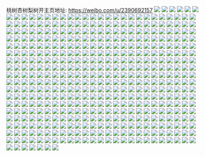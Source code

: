 桃树杏树梨树开主页地址: https://weibo.com/u/2390692157 
![](https://wx4.sinaimg.cn/mw2000/8e7f113dly1h9bo7cx7ssj20u0140tfx.jpg) 
![](https://wx4.sinaimg.cn/mw2000/8e7f113dly1h9bo7aacqsj20u01szqh2.jpg) 
![](https://wx4.sinaimg.cn/mw2000/8e7f113dly1h9bo79sgoaj20u01sz488.jpg) 
![](https://wx4.sinaimg.cn/mw2000/8e7f113dly1h9bo7bvmklj20u01szk2c.jpg) 
![](https://wx4.sinaimg.cn/mw2000/8e7f113dly1h9bo7as0urj20u01sz7f5.jpg) 
![](https://wx4.sinaimg.cn/mw2000/8e7f113dly1h9bo7c8vi5j20u01sz7h2.jpg) 
![](https://wx4.sinaimg.cn/mw2000/8e7f113dly1h9bo7cl762j20u01sy7br.jpg) 
![](https://wx4.sinaimg.cn/mw2000/8e7f113dly1h9bo7d9rjij20u01mqthc.jpg) 
![](https://wx4.sinaimg.cn/mw2000/8e7f113dly1h9bo7azjmzj20ku0rsq61.jpg) 
![](https://wx4.sinaimg.cn/mw2000/8e7f113dgy1h93i5hp56jj20u01hcgwg.jpg) 
![](https://wx4.sinaimg.cn/mw2000/8e7f113dgy1h8p97rooumj20wi1yc7wi.jpg) 
![](https://wx4.sinaimg.cn/mw2000/8e7f113dgy1h8ai9ip57vj21kw2dc1ky.jpg) 
![](https://wx4.sinaimg.cn/mw2000/8e7f113dgy1h8ai9kvselj21kw23vkjl.jpg) 
![](https://wx4.sinaimg.cn/mw2000/8e7f113dgy1h88dmr0hfvj20wi0vnk04.jpg) 
![](https://wx4.sinaimg.cn/mw2000/8e7f113dgy1h7wx7fm9iyj22c0340x6r.jpg) 
![](https://wx4.sinaimg.cn/mw2000/8e7f113dgy1h7wx7leivzj20wi11fgrk.jpg) 
![](https://wx4.sinaimg.cn/mw2000/8e7f113dgy1h7mcqtde47j20wi13yjx8.jpg) 
![](https://wx4.sinaimg.cn/mw2000/8e7f113dgy1h7axjx09cej20u013w0uk.jpg) 
![](https://wx4.sinaimg.cn/mw2000/8e7f113dgy1h779aoclmpj20u0140n2a.jpg) 
![](https://wx4.sinaimg.cn/mw2000/8e7f113dgy1h779apdf2zj20u0140got.jpg) 
![](https://wx4.sinaimg.cn/mw2000/8e7f113dgy1h75wdrs58jj20u018kwnk.jpg) 
![](https://wx4.sinaimg.cn/mw2000/8e7f113dgy1h740ijfpa6j20u01400yx.jpg) 
![](https://wx4.sinaimg.cn/mw2000/8e7f113dgy1h6wp2h8htsj20u013zafm.jpg) 
![](https://wx4.sinaimg.cn/mw2000/8e7f113dgy1h6wp2ii1qyj20u01407dw.jpg) 
![](https://wx4.sinaimg.cn/mw2000/8e7f113dgy1h6wp2jlhv2j20u00z0435.jpg) 
![](https://wx4.sinaimg.cn/mw2000/8e7f113dgy1h6wp3i3d0wj20wi0dxq3y.jpg) 
![](https://wx4.sinaimg.cn/mw2000/8e7f113dgy1h65d2mnaqjj20uk5kxtj3.jpg) 
![](https://wx4.sinaimg.cn/mw2000/8e7f113dgy1h60q2niduyj20wi16d401.jpg) 
![](https://wx4.sinaimg.cn/mw2000/8e7f113dgy1h60q2o5wikj20td13bdle.jpg) 
![](https://wx4.sinaimg.cn/mw2000/8e7f113dgy1h5zzf7h9bmj22802yokjo.jpg) 
![](https://wx4.sinaimg.cn/mw2000/8e7f113dgy1h5zzf819o9j20wi19wdr7.jpg) 
![](https://wx4.sinaimg.cn/mw2000/8e7f113dgy1h5y8pummvuj20we1767b9.jpg) 
![](https://wx4.sinaimg.cn/mw2000/8e7f113dgy1h5mv2ds5fcj20wi0shdjg.jpg) 
![](https://wx4.sinaimg.cn/mw2000/8e7f113dgy1h5mv2gu27wj20u00u0gpt.jpg) 
![](https://wx4.sinaimg.cn/mw2000/8e7f113dgy1h5lpg2rnlsj20u011u0wr.jpg) 
![](https://wx4.sinaimg.cn/mw2000/8e7f113dgy1h58mxcybxxj20u0140129.jpg) 
![](https://wx4.sinaimg.cn/mw2000/8e7f113dgy1h57elun3kuj20u019wanb.jpg) 
![](https://wx4.sinaimg.cn/mw2000/8e7f113dgy1h57elvfm7dj20u012tgxk.jpg) 
![](https://wx4.sinaimg.cn/mw2000/8e7f113dgy1h57elyu8g4j20u01dy16z.jpg) 
![](https://wx4.sinaimg.cn/mw2000/8e7f113dgy1h57em1pnmcj20u01cx7iz.jpg) 
![](https://wx4.sinaimg.cn/mw2000/8e7f113dly1h51rz9l40pj20u079ab2a.jpg) 
![](https://wx4.sinaimg.cn/mw2000/8e7f113dly1h51rzbnl3lj20ty7psqv6.jpg) 
![](https://wx4.sinaimg.cn/mw2000/8e7f113dly1h51oqg0xo1j20u0140wny.jpg) 
![](https://wx4.sinaimg.cn/mw2000/8e7f113dly1h51oqdzyypj20u0140gtq.jpg) 
![](https://wx4.sinaimg.cn/mw2000/8e7f113dly1h4zmf189epj20w50u0qgh.jpg) 
![](https://wx4.sinaimg.cn/mw2000/8e7f113dly1h4yadjiewrj20u00u0jv0.jpg) 
![](https://wx4.sinaimg.cn/mw2000/8e7f113dly1h4yadk81jlj20u00u0jvb.jpg) 
![](https://wx4.sinaimg.cn/mw2000/8e7f113dly1h4shpnaajzj20u00u0wis.jpg) 
![](https://wx4.sinaimg.cn/mw2000/8e7f113dly1h4shpmvnt3j20u00u00ya.jpg) 
![](https://wx4.sinaimg.cn/mw2000/8e7f113dly1h4shpnwmecj20u00u0gsu.jpg) 
![](https://wx4.sinaimg.cn/mw2000/8e7f113dly1h4shpokezqj20u00u0n3t.jpg) 
![](https://wx4.sinaimg.cn/mw2000/8e7f113dly1h4shppc4thj20u00u0n3d.jpg) 
![](https://wx4.sinaimg.cn/mw2000/8e7f113dly1h4shppubxwj20u00u0wk6.jpg) 
![](https://wx4.sinaimg.cn/mw2000/8e7f113dly1h4shpqznrej20u00u0wk7.jpg) 
![](https://wx4.sinaimg.cn/mw2000/8e7f113dly1h4oqveqhy3j20u0140795.jpg) 
![](https://wx4.sinaimg.cn/mw2000/8e7f113dly1h4jbvjwtt8j20u00u0q5y.jpg) 
![](https://wx4.sinaimg.cn/mw2000/8e7f113dly1h4jbvk5wltj20u00u0q67.jpg) 
![](https://wx4.sinaimg.cn/mw2000/8e7f113dly1h4jbvjmgngj20u00u0n1l.jpg) 
![](https://wx4.sinaimg.cn/mw2000/8e7f113dly1h4jbvkld2wj20u00u0jxo.jpg) 
![](https://wx4.sinaimg.cn/mw2000/8e7f113dly1h4jbvl8ougj20u00u0n4e.jpg) 
![](https://wx4.sinaimg.cn/mw2000/8e7f113dly1h4jbvltnrbj20u00u0gv3.jpg) 
![](https://wx4.sinaimg.cn/mw2000/8e7f113dly1h4h1z60sdsj20u00w4qi0.jpg) 
![](https://wx4.sinaimg.cn/mw2000/8e7f113dly1h4h1z8aysaj22c0340npe.jpg) 
![](https://wx4.sinaimg.cn/mw2000/8e7f113dly1h4h1z7hun6j20u00u0dun.jpg) 
![](https://wx4.sinaimg.cn/mw2000/8e7f113dly1h4h1z6wx9gj22c02c07wi.jpg) 
![](https://wx4.sinaimg.cn/mw2000/8e7f113dly1h4h1z6af4uj20wi14e487.jpg) 
![](https://wx4.sinaimg.cn/mw2000/8e7f113dly1h4h1z9b42cj22c02c0b2a.jpg) 
![](https://wx4.sinaimg.cn/mw2000/8e7f113dly1h4dbqehvzyj22c03407wi.jpg) 
![](https://wx4.sinaimg.cn/mw2000/8e7f113dly1h4dbqbvm5mj22c0340hdt.jpg) 
![](https://wx4.sinaimg.cn/mw2000/8e7f113dly1h4dbqclsouj22c0340kjl.jpg) 
![](https://wx4.sinaimg.cn/mw2000/8e7f113dly1h4dbqdlw0pj22c0340kjl.jpg) 
![](https://wx4.sinaimg.cn/mw2000/8e7f113dly1h49vqyjucxj20u0140qh3.jpg) 
![](https://wx4.sinaimg.cn/mw2000/8e7f113dly1h49vr039krj21400u013z.jpg) 
![](https://wx4.sinaimg.cn/mw2000/8e7f113dly1h49vqzcyisj21400u013k.jpg) 
![](https://wx4.sinaimg.cn/mw2000/8e7f113dly1h49vr1i3klj21400u0agf.jpg) 
![](https://wx4.sinaimg.cn/mw2000/8e7f113dly1h49vr0swr8j21bd0u0ajl.jpg) 
![](https://wx4.sinaimg.cn/mw2000/8e7f113dly1h49vr2dh7xj21400u0gy1.jpg) 
![](https://wx4.sinaimg.cn/mw2000/8e7f113dgy1h479xse1jxj21400u0dm0.jpg) 
![](https://wx4.sinaimg.cn/mw2000/8e7f113dgy1h479xtcjc8j20u00u0tdr.jpg) 
![](https://wx4.sinaimg.cn/mw2000/8e7f113dgy1h479xucig0j20u0117438.jpg) 
![](https://wx4.sinaimg.cn/mw2000/8e7f113dgy1h42579mdowj22c02c0hdt.jpg) 
![](https://wx4.sinaimg.cn/mw2000/8e7f113dgy1h40xfj7dngj21c70u079o.jpg) 
![](https://wx4.sinaimg.cn/mw2000/8e7f113dgy1h33n0ujkg5j20u0140wm6.jpg) 
![](https://wx4.sinaimg.cn/mw2000/8e7f113dgy1h33n13ilc6j21400u0afs.jpg) 
![](https://wx4.sinaimg.cn/mw2000/8e7f113dgy1h32bl981i5j21hc0u00yt.jpg) 
![](https://wx4.sinaimg.cn/mw2000/8e7f113dgy1h32bliuu79j20zk0nan3u.jpg) 
![](https://wx4.sinaimg.cn/mw2000/8e7f113dgy1h32bl1jezjj20wi0hh0vj.jpg) 
![](https://wx4.sinaimg.cn/mw2000/8e7f113dgy1h2xrcrmpj2j20u01syk65.jpg) 
![](https://wx4.sinaimg.cn/mw2000/8e7f113dgy1h2xrd9lcpjj20u01syk53.jpg) 
![](https://wx4.sinaimg.cn/mw2000/8e7f113dgy1h2rjpe29n6j22c0340u0y.jpg) 
![](https://wx4.sinaimg.cn/mw2000/8e7f113dgy1h2rjph0twej20wi0w477u.jpg) 
![](https://wx4.sinaimg.cn/mw2000/8e7f113dgy1h2rjphenfdj20wi0zfjvm.jpg) 
![](https://wx4.sinaimg.cn/mw2000/8e7f113dgy1h2pe3hmyuaj20u0140137.jpg) 
![](https://wx4.sinaimg.cn/mw2000/8e7f113dgy1h2pe3i4agdj20u0140qcu.jpg) 
![](https://wx4.sinaimg.cn/mw2000/8e7f113dgy1h2pe3j47h1j20u01404d1.jpg) 
![](https://wx4.sinaimg.cn/mw2000/8e7f113dgy1h2pe62ze08j20zk0ro48y.jpg) 
![](https://wx4.sinaimg.cn/mw2000/8e7f113dgy1h2l04hp71hj20u01ean68.jpg) 
![](https://wx4.sinaimg.cn/mw2000/8e7f113dgy1h2gbia6cszj21o02804qp.jpg) 
![](https://wx4.sinaimg.cn/mw2000/8e7f113dgy1h2bqsaspy9j20dw0dwaaw.jpg) 
![](https://wx4.sinaimg.cn/mw2000/8e7f113dgy1h2134clfzpj21o02807wi.jpg) 
![](https://wx4.sinaimg.cn/mw2000/8e7f113dgy1h1v64x6tb2j20vr12hn7d.jpg) 
![](https://wx4.sinaimg.cn/mw2000/8e7f113dgy1h1v6548ismj22bo2d14qq.jpg) 
![](https://wx4.sinaimg.cn/mw2000/8e7f113dgy1h1v64w4uayj20vy1l318a.jpg) 
![](https://wx4.sinaimg.cn/mw2000/8e7f113dgy1h1v658jz40j222j20d1kx.jpg) 
![](https://wx4.sinaimg.cn/mw2000/8e7f113dgy1h1v650u4ifj22c0341x5z.jpg) 
![](https://wx4.sinaimg.cn/mw2000/8e7f113dgy1h1v64yvqeyj22c0340npe.jpg) 
![](https://wx4.sinaimg.cn/mw2000/8e7f113dgy1h1v64zzq9uj229b30fqun.jpg) 
![](https://wx4.sinaimg.cn/mw2000/8e7f113dgy1h1v652nl4jj22c03401ky.jpg) 
![](https://wx4.sinaimg.cn/mw2000/8e7f113dgy1h1sx01r2mnj21kw23vnpd.jpg) 
![](https://wx4.sinaimg.cn/mw2000/8e7f113dgy1h1sx0e7v63j21kw1kwnpd.jpg) 
![](https://wx4.sinaimg.cn/mw2000/8e7f113dgy1h1sx06jajvj21kw1vf4qp.jpg) 
![](https://wx4.sinaimg.cn/mw2000/8e7f113dgy1h1sx07eaxlj21g91u0b06.jpg) 
![](https://wx4.sinaimg.cn/mw2000/8e7f113dgy1h1sx05rhdoj21kw1kwb29.jpg) 
![](https://wx4.sinaimg.cn/mw2000/8e7f113dgy1h1sx0c4cp0j21kw23unpd.jpg) 
![](https://wx4.sinaimg.cn/mw2000/8e7f113dgy1h1sx0fzjucj21kw23unpd.jpg) 
![](https://wx4.sinaimg.cn/mw2000/8e7f113dgy1h1nfwf14a6j20wi1mngs4.jpg) 
![](https://wx4.sinaimg.cn/mw2000/8e7f113dgy1h1nfwfmzoyj20wi1ey79j.jpg) 
![](https://wx4.sinaimg.cn/mw2000/8e7f113dgy1h1nfwd349tj23402c0qv5.jpg) 
![](https://wx4.sinaimg.cn/mw2000/8e7f113dgy1h1nfwedsmaj23402c04qp.jpg) 
![](https://wx4.sinaimg.cn/mw2000/8e7f113dgy1h1hq6fryksj20m80m8tce.jpg) 
![](https://wx4.sinaimg.cn/mw2000/8e7f113dgy1h0xgc0l1paj20uk54fe82.jpg) 
![](https://wx4.sinaimg.cn/mw2000/8e7f113dgy1h0xgca8zinj20uk7nhb2b.jpg) 
![](https://wx4.sinaimg.cn/mw2000/8e7f113dgy1h0wdpie5k7j21kw23vkjl.jpg) 
![](https://wx4.sinaimg.cn/mw2000/8e7f113dgy1h0wdqaizs3j21kw1r1kjl.jpg) 
![](https://wx4.sinaimg.cn/mw2000/8e7f113dgy1h0pwv5k8bwj20qv0xcn1r.jpg) 
![](https://wx4.sinaimg.cn/mw2000/8e7f113dgy1h0pwv4sx8dj20qz0skada.jpg) 
![](https://wx4.sinaimg.cn/mw2000/8e7f113dgy1h0ogu8ol6mj22c03407wn.jpg) 
![](https://wx4.sinaimg.cn/mw2000/8e7f113dgy1h0ogu38sfgj22c0340hdx.jpg) 
![](https://wx4.sinaimg.cn/mw2000/8e7f113dgy1h0ogu9nr6xj20tw1h44qp.jpg) 
![](https://wx4.sinaimg.cn/mw2000/8e7f113dgy1h0ogu5lidaj22c0340hdy.jpg) 
![](https://wx4.sinaimg.cn/mw2000/8e7f113dgy1h0ogu11k1fj20wi1yc1kx.jpg) 
![](https://wx4.sinaimg.cn/mw2000/8e7f113dgy1h0ogtzez45j20wi1kq45t.jpg) 
![](https://wx4.sinaimg.cn/mw2000/8e7f113dgy1h0no4v93cwj20rz0wmthl.jpg) 
![](https://wx4.sinaimg.cn/mw2000/8e7f113dgy1h0no4tjvejj20ri17hn2k.jpg) 
![](https://wx4.sinaimg.cn/mw2000/8e7f113dgy1h0k4aoczz5j23402c0npd.jpg) 
![](https://wx4.sinaimg.cn/mw2000/8e7f113dgy1h0iywwanelj21400u0n73.jpg) 
![](https://wx4.sinaimg.cn/mw2000/8e7f113dgy1h0gcovfuesj20u00zj7ac.jpg) 
![](https://wx4.sinaimg.cn/mw2000/8e7f113dgy1h0gcor4bctj20u00u0tgz.jpg) 
![](https://wx4.sinaimg.cn/mw2000/8e7f113dgy1h0gcoobn1ij20u01sy0z7.jpg) 
![](https://wx4.sinaimg.cn/mw2000/8e7f113dgy1h0gcp4hqruj21400u044l.jpg) 
![](https://wx4.sinaimg.cn/mw2000/8e7f113dgy1h0gcp8zsbpj20u0140qfi.jpg) 
![](https://wx4.sinaimg.cn/mw2000/8e7f113dgy1h0gcoly6qaj20u014oalm.jpg) 
![](https://wx4.sinaimg.cn/mw2000/8e7f113dgy1h0gcp9vbdej20sg0izdhl.jpg) 
![](https://wx4.sinaimg.cn/mw2000/8e7f113dgy1h0gcp14f0mj20u0190dsv.jpg) 
![](https://wx4.sinaimg.cn/mw2000/8e7f113dgy1h0gcpf8s8ej20u0140n9t.jpg) 
![](https://wx4.sinaimg.cn/mw2000/8e7f113dgy1h0d9zlmu23j20u00u0gol.jpg) 
![](https://wx4.sinaimg.cn/mw2000/8e7f113dgy1h0da1r67tyj22c02c0qv6.jpg) 
![](https://wx4.sinaimg.cn/mw2000/8e7f113dgy1h080qmsi75j217s1krh6c.jpg) 
![](https://wx4.sinaimg.cn/mw2000/8e7f113dgy1h080qthlw1j216z1lc19t.jpg) 
![](https://wx4.sinaimg.cn/mw2000/8e7f113dgy1h080r0mdk1j23402c0qv6.jpg) 
![](https://wx4.sinaimg.cn/mw2000/8e7f113dgy1h080rft92qj20wi0ldk5c.jpg) 
![](https://wx4.sinaimg.cn/mw2000/8e7f113dgy1h080r5t2ytj22c03404qs.jpg) 
![](https://wx4.sinaimg.cn/mw2000/8e7f113dgy1h080rk0dg1j22c02kk7wj.jpg) 
![](https://wx4.sinaimg.cn/mw2000/8e7f113dgy1h080r9ibs4j22c0340npe.jpg) 
![](https://wx4.sinaimg.cn/mw2000/8e7f113dgy1h080rcg3hij22c02c0qv6.jpg) 
![](https://wx4.sinaimg.cn/mw2000/8e7f113dgy1h080reb0c2j20wi1c248t.jpg) 
![](https://wx4.sinaimg.cn/mw2000/8e7f113dgy1h07c4h5b6aj20u01sydnl.jpg) 
![](https://wx4.sinaimg.cn/mw2000/8e7f113dgy1h03laswrv0j20u012w7b8.jpg) 
![](https://wx4.sinaimg.cn/mw2000/8e7f113dgy1h02gfrfuuej20u017wn7r.jpg) 
![](https://wx4.sinaimg.cn/mw2000/8e7f113dgy1h02gfgdtxbj20u0195wpb.jpg) 
![](https://wx4.sinaimg.cn/mw2000/8e7f113dgy1h00igf4qunj20wb1027pg.jpg) 
![](https://wx4.sinaimg.cn/mw2000/8e7f113dgy1h00ightnmgj20wi1bj7tn.jpg) 
![](https://wx4.sinaimg.cn/mw2000/8e7f113dgy1h00igg5hvej20u00u0jv0.jpg) 
![](https://wx4.sinaimg.cn/mw2000/8e7f113dgy1h00igqh3m2j20u013h18x.jpg) 
![](https://wx4.sinaimg.cn/mw2000/8e7f113dgy1gzlfihehj3j22801o0kjl.jpg) 
![](https://wx4.sinaimg.cn/mw2000/8e7f113dgy1gzjy15f56oj20u00z2428.jpg) 
![](https://wx4.sinaimg.cn/mw2000/8e7f113dgy1gzjy12kierj20u0140acx.jpg) 
![](https://wx4.sinaimg.cn/mw2000/8e7f113dgy1gzjy15tmbaj20u00xqq58.jpg) 
![](https://wx4.sinaimg.cn/mw2000/8e7f113dgy1gzjy1bxttrj20u00y4785.jpg) 
![](https://wx4.sinaimg.cn/mw2000/8e7f113dgy1gze4a4z7lxj20u00u0dn3.jpg) 
![](https://wx4.sinaimg.cn/mw2000/8e7f113dgy1gz8nsij47pj21yc0wihdt.jpg) 
![](https://wx4.sinaimg.cn/mw2000/8e7f113dgy1gz8nsggknuj21yc0wi1kx.jpg) 
![](https://wx4.sinaimg.cn/mw2000/8e7f113dgy1gz7dx24yhjj21o0280u0x.jpg) 
![](https://wx4.sinaimg.cn/mw2000/8e7f113dgy1gz7dx3tr39j21o02804qq.jpg) 
![](https://wx4.sinaimg.cn/mw2000/8e7f113dgy1gz5uzzyu5rj21o0280npd.jpg) 
![](https://wx4.sinaimg.cn/mw2000/8e7f113dgy1gz2hebr54oj20rq0m6aie.jpg) 
![](https://wx4.sinaimg.cn/mw2000/8e7f113dgy1gz2heb2y3ej20ra0oqdme.jpg) 
![](https://wx4.sinaimg.cn/mw2000/8e7f113dgy1gypxexy52vj20wi19d1kx.jpg) 
![](https://wx4.sinaimg.cn/mw2000/8e7f113dgy1gypxf05bssj20wi14ntpc.jpg) 
![](https://wx4.sinaimg.cn/mw2000/8e7f113dgy1gypxeu4sxlj20wi0jfdog.jpg) 
![](https://wx4.sinaimg.cn/mw2000/8e7f113dgy1gypxf1f2xtj20wi12jaoy.jpg) 
![](https://wx4.sinaimg.cn/mw2000/8e7f113dgy1gylp4a4h59j22c02c0kjm.jpg) 
![](https://wx4.sinaimg.cn/mw2000/8e7f113dgy1gylp3son0xj22c02c0kjm.jpg) 
![](https://wx4.sinaimg.cn/mw2000/8e7f113dgy1gyfvi0dm2oj20u018odi5.jpg) 
![](https://wx4.sinaimg.cn/mw2000/8e7f113dgy1gyfvpds722j20u00z2ags.jpg) 
![](https://wx4.sinaimg.cn/mw2000/8e7f113dgy1gyfvnq1v1jj20wi0lq0u5.jpg) 
![](https://wx4.sinaimg.cn/mw2000/8e7f113dgy1gydbf2kkwwj20u00u0q7t.jpg) 
![](https://wx4.sinaimg.cn/mw2000/8e7f113dgy1gy5g58fwmhj20u01407a1.jpg) 
![](https://wx4.sinaimg.cn/mw2000/8e7f113dgy1gy5g5fvz49j20u01hcqga.jpg) 
![](https://wx4.sinaimg.cn/mw2000/8e7f113dgy1gy20i5j1cyj20wi1an0yq.jpg) 
![](https://wx4.sinaimg.cn/mw2000/8e7f113dgy1gy20i4sf24j20wi137q91.jpg) 
![](https://wx4.sinaimg.cn/mw2000/8e7f113dgy1gxyftblftzj22c01ztqv5.jpg) 
![](https://wx4.sinaimg.cn/mw2000/8e7f113dly1gxxgdob2wgj20u0140do9.jpg) 
![](https://wx4.sinaimg.cn/mw2000/8e7f113dgy1gxw3z3av9bj22c02c0u0x.jpg) 
![](https://wx4.sinaimg.cn/mw2000/8e7f113dgy1gxw3z43xylj20wi17vjzf.jpg) 
![](https://wx4.sinaimg.cn/mw2000/8e7f113dgy1gxw3z4lt9pj20wi1cz7dl.jpg) 
![](https://wx4.sinaimg.cn/mw2000/8e7f113dgy1gxsqjkqrajj20wi1dbn5x.jpg) 
![](https://wx4.sinaimg.cn/mw2000/8e7f113dgy1gxsqjmqxdbj20wi1f9dnc.jpg) 
![](https://wx4.sinaimg.cn/mw2000/8e7f113dgy1gxsqjnre1qj20wi1gg7cq.jpg) 
![](https://wx4.sinaimg.cn/mw2000/8e7f113dgy1gxsqjohgf3j20wi1nw117.jpg) 
![](https://wx4.sinaimg.cn/mw2000/8e7f113dgy1gxr9kvyo4qj20u0140wlw.jpg) 
![](https://wx4.sinaimg.cn/mw2000/8e7f113dgy1gxr9kuf7sqj21400u0439.jpg) 
![](https://wx4.sinaimg.cn/mw2000/8e7f113dgy1gxr9l0jujaj21400u07hh.jpg) 
![](https://wx4.sinaimg.cn/mw2000/8e7f113dgy1gxr9l17ifkj21400u0q9v.jpg) 
![](https://wx4.sinaimg.cn/mw2000/8e7f113dgy1gxr9kxfvloj21400u0thc.jpg) 
![](https://wx4.sinaimg.cn/mw2000/8e7f113dgy1gxr9l23aupj21400u0gt9.jpg) 
![](https://wx4.sinaimg.cn/mw2000/8e7f113dgy1gxr9l41lg3j21910u0wp7.jpg) 
![](https://wx4.sinaimg.cn/mw2000/8e7f113dgy1gxr9kyg37mj20u0140qds.jpg) 
![](https://wx4.sinaimg.cn/mw2000/8e7f113dgy1gxqvgbfkmwj234033y7wj.jpg) 
![](https://wx4.sinaimg.cn/mw2000/8e7f113dgy1gxqvgchiwfj22c02c0x6p.jpg) 
![](https://wx4.sinaimg.cn/mw2000/8e7f113dgy1gxqbef30utj22c033ykjm.jpg) 
![](https://wx4.sinaimg.cn/mw2000/8e7f113dgy1gxqbehb4pcj22c0340b2b.jpg) 
![](https://wx4.sinaimg.cn/mw2000/8e7f113dgy1gxqbekwaczj23402byqv6.jpg) 
![](https://wx4.sinaimg.cn/mw2000/8e7f113dgy1gxp8swc3efj22o82o8npd.jpg) 
![](https://wx4.sinaimg.cn/mw2000/8e7f113dgy1gxo1083vbhj20uk6zvhdu.jpg) 
![](https://wx4.sinaimg.cn/mw2000/8e7f113dgy1gxo0yabk49j20uk6vpu0y.jpg) 
![](https://wx4.sinaimg.cn/mw2000/8e7f113dgy1gxh85ewe2rj20u00u00uu.jpg) 
![](https://wx4.sinaimg.cn/mw2000/8e7f113dgy1gx9dixkhisj20u0140wg6.jpg) 
![](https://wx4.sinaimg.cn/mw2000/8e7f113dgy1gx0z59ojzfj20uk81r1l0.jpg) 
![](https://wx4.sinaimg.cn/mw2000/8e7f113dgy1gx0z5ckh40j20uk9dr4qs.jpg) 
![](https://wx4.sinaimg.cn/mw2000/8e7f113dgy1gx0z574zs2j20uk4snqv5.jpg) 
![](https://wx4.sinaimg.cn/mw2000/8e7f113dgy1gww7gi1yglj20u01sxahk.jpg) 
![](https://wx4.sinaimg.cn/mw2000/8e7f113dgy1gwus0rktrhj22c0340qv8.jpg) 
![](https://wx4.sinaimg.cn/mw2000/8e7f113dgy1gwus0ub7zvj222u22u4qq.jpg) 
![](https://wx4.sinaimg.cn/mw2000/8e7f113dgy1gwus0mrb0nj22c02c0x6q.jpg) 
![](https://wx4.sinaimg.cn/mw2000/8e7f113dgy1gwus0wwet9j223h1yd4qq.jpg) 
![](https://wx4.sinaimg.cn/mw2000/8e7f113dgy1gwtn684drbj21410u0whm.jpg) 
![](https://wx4.sinaimg.cn/mw2000/8e7f113dgy1gwtn69l2z9j20u01detc4.jpg) 
![](https://wx4.sinaimg.cn/mw2000/8e7f113dgy1gwtn68uaymj20u0140qdn.jpg) 
![](https://wx4.sinaimg.cn/mw2000/8e7f113dgy1gwtn698dswj20u00u0q7f.jpg) 
![](https://wx4.sinaimg.cn/mw2000/8e7f113dgy1gwrlvl6s9qj22c02c07wi.jpg) 
![](https://wx4.sinaimg.cn/mw2000/8e7f113dgy1gwpcu1nkpmj20wi1yc7no.jpg) 
![](https://wx4.sinaimg.cn/mw2000/8e7f113dgy1gwozvub8qwj21o0280e81.jpg) 
![](https://wx4.sinaimg.cn/mw2000/8e7f113dgy1gwozvtfpjkj21o0280b29.jpg) 
![](https://wx4.sinaimg.cn/mw2000/8e7f113dgy1gwo8bnv4m7j21yc0wi7wh.jpg) 
![](https://wx4.sinaimg.cn/mw2000/8e7f113dgy1gwo8awlq9tj21yc0witz4.jpg) 
![](https://wx4.sinaimg.cn/mw2000/8e7f113dgy1gwljzadh2gj20u00vn10g.jpg) 
![](https://wx4.sinaimg.cn/mw2000/8e7f113dgy1gwljzb17e4j20u00u010q.jpg) 
![](https://wx4.sinaimg.cn/mw2000/8e7f113dgy1gwljzbn7s9j216m0u07cd.jpg) 
![](https://wx4.sinaimg.cn/mw2000/8e7f113dgy1gwlk1xsvaqj20u00u0qbc.jpg) 
![](https://wx4.sinaimg.cn/mw2000/8e7f113dgy1gwg3buwt4xj22c034dkjn.jpg) 
![](https://wx4.sinaimg.cn/mw2000/8e7f113dgy1gwg3byi04xj22by2xi7wj.jpg) 
![](https://wx4.sinaimg.cn/mw2000/8e7f113dgy1gwg3bz29zrj20u00kfjy6.jpg) 
![](https://wx4.sinaimg.cn/mw2000/8e7f113dgy1gwg3bze79bj20lj0hbjto.jpg) 
![](https://wx4.sinaimg.cn/mw2000/8e7f113dgy1gweqo0r7j3j21410u0k1f.jpg) 
![](https://wx4.sinaimg.cn/mw2000/8e7f113dgy1gweqo1994vj21410u013x.jpg) 
![](https://wx4.sinaimg.cn/mw2000/8e7f113dgy1gwej3gzw8bj23402byu0y.jpg) 
![](https://wx4.sinaimg.cn/mw2000/8e7f113dgy1gwcpbewesbj22c02c0kjl.jpg) 
![](https://wx4.sinaimg.cn/mw2000/8e7f113dgy1gwcpbtztiuj22c03401ky.jpg) 
![](https://wx4.sinaimg.cn/mw2000/8e7f113dgy1gwbizmq9p8j20u00u0grw.jpg) 
![](https://wx4.sinaimg.cn/mw2000/8e7f113dgy1gwbizp8pwbj20u00u0ag1.jpg) 
![](https://wx4.sinaimg.cn/mw2000/8e7f113dgy1gwa00j5scjj21400u0amq.jpg) 
![](https://wx4.sinaimg.cn/mw2000/8e7f113dgy1gwa00i0ptsj20u013zdnp.jpg) 
![](https://wx4.sinaimg.cn/mw2000/8e7f113dgy1gwa00k928aj20u013zdn7.jpg) 
![](https://wx4.sinaimg.cn/mw2000/8e7f113dgy1gwa00lfseaj20u013zgx3.jpg) 
![](https://wx4.sinaimg.cn/mw2000/8e7f113dgy1gw82aseocgj22c02c0kjl.jpg) 
![](https://wx4.sinaimg.cn/mw2000/8e7f113dgy1gw82atwuxlj21o0280npd.jpg) 
![](https://wx4.sinaimg.cn/mw2000/8e7f113dgy1gw6xkfa0t1j22c0340kjn.jpg) 
![](https://wx4.sinaimg.cn/mw2000/8e7f113dgy1gw6xkcrti9j22c02c0qv6.jpg) 
![](https://wx4.sinaimg.cn/mw2000/8e7f113dgy1gw6c2v0zwaj22c02c0hdu.jpg) 
![](https://wx4.sinaimg.cn/mw2000/8e7f113dgy1gw6c2wp4k6j20u00u0ws1.jpg) 
![](https://wx4.sinaimg.cn/mw2000/8e7f113dgy1gw6c2qxjj9j22c02c0hdu.jpg) 
![](https://wx4.sinaimg.cn/mw2000/8e7f113dgy1gw6c2s9dcej22ou20k4o3.jpg) 
![](https://wx4.sinaimg.cn/mw2000/8e7f113dgy1gvxwlphggqj20sw13ck1n.jpg) 
![](https://wx4.sinaimg.cn/mw2000/8e7f113dgy1gvxwlq359nj21770sr7oh.jpg) 
![](https://wx4.sinaimg.cn/mw2000/8e7f113dgy1gvxwlov0lcj20xc15iwix.jpg) 
![](https://wx4.sinaimg.cn/mw2000/8e7f113dgy1gvxwlqnjc3j20u015cqg7.jpg) 
![](https://wx4.sinaimg.cn/mw2000/8e7f113dgy1gvwk7d98jyj22c02c0qv7.jpg) 
![](https://wx4.sinaimg.cn/mw2000/8e7f113dgy1gvwk7fy8f3j22c02c0hdu.jpg) 
![](https://wx4.sinaimg.cn/mw2000/8e7f113dgy1gvwk7afdx1j21xr1ynb2a.jpg) 
![](https://wx4.sinaimg.cn/mw2000/8e7f113dgy1gvwkahttvpj22z12ele83.jpg) 
![](https://wx4.sinaimg.cn/mw2000/002BN6eVgy1gvqqmnicq2j62c02c04qr02.jpg) 
![](https://wx4.sinaimg.cn/mw2000/002BN6eVgy1gvqqmpc3uzj62c02c0b2b02.jpg) 
![](https://wx4.sinaimg.cn/mw2000/002BN6eVgy1gvqqmr0sexj63402c0npd02.jpg) 
![](https://wx4.sinaimg.cn/mw2000/002BN6eVgy1gvqqmldd1ij62c02c0u0x02.jpg) 
![](https://wx4.sinaimg.cn/mw2000/002BN6eVgy1gvpjuw39z2j60u00u0q7202.jpg) 
![](https://wx4.sinaimg.cn/mw2000/002BN6eVgy1gvm2kzo6q9j60u0140ahj02.jpg) 
![](https://wx4.sinaimg.cn/mw2000/002BN6eVly1gv4lwb6k7aj61400u0wxj02.jpg) 
![](https://wx4.sinaimg.cn/mw2000/002BN6eVly1guzwuurdwdj61at0qbn6502.jpg) 
![](https://wx4.sinaimg.cn/mw2000/002BN6eVgy1guzj077dywj60wi0lddjo02.jpg) 
![](https://wx4.sinaimg.cn/mw2000/002BN6eVgy1gut6yxykdjj60u013zdig02.jpg) 
![](https://wx4.sinaimg.cn/mw2000/002BN6eVgy1gut6yz1itlj61400u0ahb02.jpg) 
![](https://wx4.sinaimg.cn/mw2000/002BN6eVgy1gut6ywjfi7j61400u0qc902.jpg) 
![](https://wx4.sinaimg.cn/mw2000/002BN6eVgy1gut6yx4okgj60u01sygs002.jpg) 
![](https://wx4.sinaimg.cn/mw2000/002BN6eVgy1guirxjw424j60u01f1jwz02.jpg) 
![](https://wx4.sinaimg.cn/mw2000/002BN6eVgy1gubsk03uytj60u0140dqc02.jpg) 
![](https://wx4.sinaimg.cn/mw2000/002BN6eVgy1gubsk15ldjj60u013adkm02.jpg) 
![](https://wx4.sinaimg.cn/mw2000/002BN6eVly1gu8e3a37i2j61400u012302.jpg) 
![](https://wx4.sinaimg.cn/mw2000/002BN6eVly1gu8e396qtrj61400u0qf102.jpg) 
![](https://wx4.sinaimg.cn/mw2000/8e7f113dly1gu8e3ajnc9j21400u011h.jpg) 
![](https://wx4.sinaimg.cn/mw2000/8e7f113dgy1gtnmyl70q8j20w80w0ta3.jpg) 
![](https://wx4.sinaimg.cn/mw2000/8e7f113dgy1gtnmylqkvvj212w14rtj5.jpg) 
![](https://wx4.sinaimg.cn/mw2000/8e7f113dgy1gtnmykpembj22bb333kjl.jpg) 
![](https://wx4.sinaimg.cn/mw2000/8e7f113dgy1gtnmym4gg7j20wi0kitf2.jpg) 
![](https://wx4.sinaimg.cn/mw2000/8e7f113dgy1gsvtk8ptnmj20u012tqaz.jpg) 
![](https://wx4.sinaimg.cn/mw2000/8e7f113dgy1gsvtka3rurj20u012a7ds.jpg) 
![](https://wx4.sinaimg.cn/mw2000/8e7f113dgy1gsvtk6hsz9j20u0140jxp.jpg) 
![](https://wx4.sinaimg.cn/mw2000/8e7f113dgy1gsizx143fnj20u013zwo5.jpg) 
![](https://wx4.sinaimg.cn/mw2000/8e7f113dgy1gsizx1rjpzj20u00u0jxm.jpg) 
![](https://wx4.sinaimg.cn/mw2000/8e7f113dgy1gsizwzyhc6j20rj1ewn1x.jpg) 
![](https://wx4.sinaimg.cn/mw2000/8e7f113dgy1gsizwwammvj21400u0tew.jpg) 
![](https://wx4.sinaimg.cn/mw2000/8e7f113dgy1gsizwxjckij20u00u00zm.jpg) 
![](https://wx4.sinaimg.cn/mw2000/8e7f113dgy1gsizwyyzv2j21400u046a.jpg) 
![](https://wx4.sinaimg.cn/mw2000/8e7f113dgy1gsbr88h404j20u01fajwb.jpg) 
![](https://wx4.sinaimg.cn/mw2000/8e7f113dgy1gsbr898q0oj20u01es43j.jpg) 
![](https://wx4.sinaimg.cn/mw2000/8e7f113dgy1grx2nlx2d0j20u013zn4o.jpg) 
![](https://wx4.sinaimg.cn/mw2000/8e7f113dly1grx2nk4ge5j20u013z11o.jpg) 
![](https://wx4.sinaimg.cn/mw2000/8e7f113dgy1grr89wvmzdj20u01sw47f.jpg) 
![](https://wx4.sinaimg.cn/mw2000/8e7f113dly1grnwf5ixyzj20u01swqdz.jpg) 
![](https://wx4.sinaimg.cn/mw2000/8e7f113dgy1grhst4m4ogj20u013zaji.jpg) 
![](https://wx4.sinaimg.cn/mw2000/8e7f113dgy1grhst314qbj20u013zdqj.jpg) 
![](https://wx4.sinaimg.cn/mw2000/8e7f113dgy1gr6jt94i1yj22c02c0hdu.jpg) 
![](https://wx4.sinaimg.cn/mw2000/8e7f113dgy1gr6jtf36blj22c02c0npe.jpg) 
![](https://wx4.sinaimg.cn/mw2000/8e7f113dgy1gr2hww39s2j21400u0e16.jpg) 
![](https://wx4.sinaimg.cn/mw2000/8e7f113dgy1gr2hwvdukvj21400u0h9x.jpg) 
![](https://wx4.sinaimg.cn/mw2000/8e7f113dgy1gquykp941pj20wi1ycb2a.jpg) 
![](https://wx4.sinaimg.cn/mw2000/8e7f113dgy1gqsbay18lvj20u014011p.jpg) 
![](https://wx4.sinaimg.cn/mw2000/8e7f113dgy1gqsbayquqtj20u0140dqa.jpg) 
![](https://wx4.sinaimg.cn/mw2000/8e7f113dgy1gqsbazaezzj20u0140dnl.jpg) 
![](https://wx4.sinaimg.cn/mw2000/8e7f113dgy1gqsbazvsxoj20u0140qbt.jpg) 
![](https://wx4.sinaimg.cn/mw2000/8e7f113dgy1gqsbb0kcm2j20u014045k.jpg) 
![](https://wx4.sinaimg.cn/mw2000/8e7f113dgy1gqsbb15xicj20u014046s.jpg) 
![](https://wx4.sinaimg.cn/mw2000/8e7f113dgy1gqsbb1s8duj20u0140ajw.jpg) 
![](https://wx4.sinaimg.cn/mw2000/8e7f113dgy1gqsbb2e7gvj20u01400zb.jpg) 
![](https://wx4.sinaimg.cn/mw2000/8e7f113dgy1gqsbb2xenuj20u0140gw3.jpg) 
![](https://wx4.sinaimg.cn/mw2000/8e7f113dgy1gpbk2x315vj22c02c1b2c.jpg) 
![](https://wx4.sinaimg.cn/mw2000/8e7f113dgy1gpbk2yn7h5j22c02c01ky.jpg) 
![](https://wx4.sinaimg.cn/mw2000/8e7f113dly1gp6uytnoopj20u00u0793.jpg) 
![](https://wx4.sinaimg.cn/mw2000/8e7f113dly1gp6uyu193bj20g80cd0tm.jpg) 
![](https://wx4.sinaimg.cn/mw2000/8e7f113dly1gowb0eunisj20u013zwr6.jpg) 
![](https://wx4.sinaimg.cn/mw2000/8e7f113dly1gowb0f92tjj20u0140gx9.jpg) 
![](https://wx4.sinaimg.cn/mw2000/8e7f113dly1gowb0gasp0j21400u0ake.jpg) 
![](https://wx4.sinaimg.cn/mw2000/8e7f113dly1gowb0h42lqj20u013z4fz.jpg) 
![](https://wx4.sinaimg.cn/mw2000/8e7f113dly1gowb0efw8nj20u013zqif.jpg) 
![](https://wx4.sinaimg.cn/mw2000/8e7f113dly1gowb0hty4fj20u013z4ft.jpg) 
![](https://wx4.sinaimg.cn/mw2000/8e7f113dly1gni5f43mhdj21by0u019y.jpg) 
![](https://wx4.sinaimg.cn/mw2000/8e7f113dly1gni5f4fxzrj20u00u0ai9.jpg) 
![](https://wx4.sinaimg.cn/mw2000/8e7f113dly1gmws5tuwb6j20u011mgz5.jpg) 
![](https://wx4.sinaimg.cn/mw2000/8e7f113dly1gj8vdm2kgrj21400sl4bu.jpg) 
![](https://wx4.sinaimg.cn/mw2000/8e7f113dly1gj8vdlgm3mj20e70dgdhp.jpg) 
![](https://wx4.sinaimg.cn/mw2000/8e7f113dly1gj8vdn7byfj21750u0ank.jpg) 
![](https://wx4.sinaimg.cn/mw2000/8e7f113dly1gj8ve6n2bbj22c02c0b2a.jpg) 
![](https://wx4.sinaimg.cn/mw2000/8e7f113dly1gj1xo4f30yj21vk1vj1kx.jpg) 
![](https://wx4.sinaimg.cn/mw2000/8e7f113dly1gikng7ulipj21400u0403.jpg) 
![](https://wx4.sinaimg.cn/mw2000/8e7f113dly1gikng8vagsj21400u0tb1.jpg) 
![](https://wx4.sinaimg.cn/mw2000/8e7f113dly1giko0dvlosj20u00u077u.jpg) 
![](https://wx4.sinaimg.cn/mw2000/8e7f113dly1giko0ehjdyj20u00u0ac3.jpg) 
![](https://wx4.sinaimg.cn/mw2000/8e7f113dgy1ghljbfzz2nj20y91e04qs.jpg) 
![](https://wx4.sinaimg.cn/mw2000/8e7f113dgy1ghljbhmmmfj21151e01kz.jpg) 
![](https://wx4.sinaimg.cn/mw2000/8e7f113dgy1ghljbj6p27j20wh1e0kjn.jpg) 
![](https://wx4.sinaimg.cn/mw2000/8e7f113dgy1ghljbk6pu8j21pe2ahe81.jpg) 
![](https://wx4.sinaimg.cn/mw2000/8e7f113dgy1ghiixhwom9j22c02c01kx.jpg) 
![](https://wx4.sinaimg.cn/mw2000/8e7f113dgy1ghiixgdekuj22c02c01kx.jpg) 
![](https://wx4.sinaimg.cn/mw2000/8e7f113dgy1ghij19wnfhj22c02c04qp.jpg) 
![](https://wx4.sinaimg.cn/mw2000/8e7f113dgy1ghij17wuybj23402c0nac.jpg) 
![](https://wx4.sinaimg.cn/mw2000/8e7f113dgy1ggi8ifsl9mj22c02c04qr.jpg) 
![](https://wx4.sinaimg.cn/mw2000/8e7f113dgy1ggi8ihusiyj22c02c0npe.jpg) 
![](https://wx4.sinaimg.cn/mw2000/8e7f113dgy1ggi8ij6a8hj22c02c0b2a.jpg) 
![](https://wx4.sinaimg.cn/mw2000/8e7f113dly1gfggxc317jj20u00u0tg4.jpg) 
![](https://wx4.sinaimg.cn/mw2000/8e7f113dly1gfggxbdpjoj20u00u0tmi.jpg) 
![](https://wx4.sinaimg.cn/mw2000/8e7f113dly1gfggxckaagj20vj0u0n53.jpg) 
![](https://wx4.sinaimg.cn/mw2000/8e7f113dly1gfggxdnwoij21400u0qlc.jpg) 
![](https://wx4.sinaimg.cn/mw2000/8e7f113dgy1gc34qqccs5j22c03404qq.jpg) 
![](https://wx4.sinaimg.cn/mw2000/8e7f113dgy1gc34qrtf5lj22c03407wi.jpg) 
![](https://wx4.sinaimg.cn/mw2000/8e7f113dgy1gc34qp3fcej22c0340b2a.jpg) 
![](https://wx4.sinaimg.cn/mw2000/8e7f113dly1g9g87ek43kj20u00u0qb8.jpg) 
![](https://wx4.sinaimg.cn/mw2000/8e7f113dly1g9g87fk9zkj20u00u0ais.jpg) 
![](https://wx4.sinaimg.cn/mw2000/8e7f113dly1g9g87f2jwlj20u00u0n4o.jpg) 
![](https://wx4.sinaimg.cn/mw2000/8e7f113dly1g9g87g8y1mj20u00u0wkv.jpg) 
![](https://wx4.sinaimg.cn/mw2000/8e7f113dly1g9g87fxc2tj20u00u0grd.jpg) 
![](https://wx4.sinaimg.cn/mw2000/8e7f113dly1g9g87gw0ecj20u00u0wle.jpg) 
![](https://wx4.sinaimg.cn/mw2000/8e7f113dly1g9g87girxbj20u00u0dms.jpg) 
![](https://wx4.sinaimg.cn/mw2000/8e7f113dly1g9g87e751rj20u00u0tg7.jpg) 
![](https://wx4.sinaimg.cn/mw2000/8e7f113dly1g9g87h9l0vj20u00u0dm4.jpg) 
![](https://wx4.sinaimg.cn/mw2000/8e7f113dly1g6huixs69gj20u00u0n4j.jpg) 
![](https://wx4.sinaimg.cn/mw2000/8e7f113dly1g6huix1coej20u00u077e.jpg) 
![](https://wx4.sinaimg.cn/mw2000/8e7f113dly1g6huizsujzj20u00u0jy8.jpg) 
![](https://wx4.sinaimg.cn/mw2000/8e7f113dly1g6huj40fgvj20u00u012b.jpg) 
![](https://wx4.sinaimg.cn/mw2000/8e7f113dly1g6huj18vd6j21400u0n4t.jpg) 
![](https://wx4.sinaimg.cn/mw2000/8e7f113dly1g6huiypccdj20u00u0td2.jpg) 
![](https://wx4.sinaimg.cn/mw2000/8e7f113dly1g6huj2jrk5j20u00u07e3.jpg) 
![](https://wx4.sinaimg.cn/mw2000/8e7f113dly1g6huj3b71nj20u00u0djr.jpg) 
![](https://wx4.sinaimg.cn/mw2000/8e7f113dly1g6huj5aweuj20u00u00w3.jpg) 
![](https://wx4.sinaimg.cn/mw2000/8e7f113dly1g5up3r28zgj20u00u0dpk.jpg) 
![](https://wx4.sinaimg.cn/mw2000/8e7f113dly1g5up3qag73j20u00u0gyr.jpg) 
![](https://wx4.sinaimg.cn/mw2000/8e7f113dly1g5up3rvvygj20u00u0n5e.jpg) 
![](https://wx4.sinaimg.cn/mw2000/8e7f113dly1g5up3sw20vj20u00u0qf7.jpg) 
![](https://wx4.sinaimg.cn/mw2000/8e7f113dly1g5up3u2mhbj20u00u015h.jpg) 
![](https://wx4.sinaimg.cn/mw2000/8e7f113dly1g5up3uqemjj20u00u0qb6.jpg) 
![](https://wx4.sinaimg.cn/mw2000/8e7f113dly1g5up3vp1lbj20u00u0qfj.jpg) 
![](https://wx4.sinaimg.cn/mw2000/8e7f113dly1g5up3wozn7j20u00u0dsy.jpg) 
![](https://wx4.sinaimg.cn/mw2000/8e7f113dly1g5up3xw9t2j20u00u048z.jpg) 
![](https://wx4.sinaimg.cn/mw2000/8e7f113dly1g5tsswfadcj20xc0p0ael.jpg) 
![](https://wx4.sinaimg.cn/mw2000/8e7f113dly1g5tssw72wrj20xc0madkc.jpg) 
![](https://wx4.sinaimg.cn/mw2000/8e7f113dgy1g5mw75awjvj20u00u0ae0.jpg) 
![](https://wx4.sinaimg.cn/mw2000/8e7f113dgy1g5mw75n302j20u00u0wgn.jpg) 
![](https://wx4.sinaimg.cn/mw2000/8e7f113dgy1g5khvwxdjpj22c02c0npd.jpg) 
![](https://wx4.sinaimg.cn/mw2000/8e7f113dgy1g5khvy3dktj22c02c01ky.jpg) 
![](https://wx4.sinaimg.cn/mw2000/8e7f113dgy1g5khvyvow6j22c02c04qq.jpg) 
![](https://wx4.sinaimg.cn/mw2000/8e7f113dgy1g5khw39fsjj22c02c01ky.jpg) 
![](https://wx4.sinaimg.cn/mw2000/8e7f113dgy1g5khw48gq2j20u00u1dv6.jpg) 
![](https://wx4.sinaimg.cn/mw2000/8e7f113dgy1g5khw9dxopj22c02c0b2a.jpg) 
![](https://wx4.sinaimg.cn/mw2000/8e7f113dgy1g5khwbqfxjj22c02c0x6p.jpg) 
![](https://wx4.sinaimg.cn/mw2000/8e7f113dgy1g5khvw0osuj22c02c0u0x.jpg) 
![](https://wx4.sinaimg.cn/mw2000/8e7f113dgy1g5khwc51yfj20ku0kun2y.jpg) 
![](https://wx4.sinaimg.cn/mw2000/8e7f113dly1g3862safatj21000u0grd.jpg) 
![](https://wx4.sinaimg.cn/mw2000/8e7f113dly1g3862wu0yfj20u00u0adc.jpg) 
![](https://wx4.sinaimg.cn/mw2000/8e7f113dly1g3862kc30dj20u00u0dki.jpg) 
![](https://wx4.sinaimg.cn/mw2000/8e7f113dly1g38630r0x9j20u00u0adf.jpg) 
![](https://wx4.sinaimg.cn/mw2000/8e7f113dly1g386455jfmj20u00u0tli.jpg) 
![](https://wx4.sinaimg.cn/mw2000/8e7f113dly1g3863wlajoj20u00u0105.jpg) 
![](https://wx4.sinaimg.cn/mw2000/8e7f113dly1g2x8tg3n5qj21120kumzl.jpg) 
![](https://wx4.sinaimg.cn/mw2000/8e7f113dly1g2x8tf24t1j21120kudi3.jpg) 
![](https://wx4.sinaimg.cn/mw2000/8e7f113dly1g2x8tgoat5j21120kutch.jpg) 
![](https://wx4.sinaimg.cn/mw2000/8e7f113dly1g2x8tgzo5hj21120kutb6.jpg) 
![](https://wx4.sinaimg.cn/mw2000/8e7f113dgy1g2x8tk29ftj21120ku77x.jpg) 
![](https://wx4.sinaimg.cn/mw2000/8e7f113dgy1g2x8tl64cqj21120ku44g.jpg) 
![](https://wx4.sinaimg.cn/mw2000/8e7f113dgy1g2x8tm62n7j21120kujvt.jpg) 
![](https://wx4.sinaimg.cn/mw2000/8e7f113dly1g2971d56raj21120kuq6j.jpg) 
![](https://wx4.sinaimg.cn/mw2000/8e7f113dly1g2971e0tc2j21120kumzf.jpg) 
![](https://wx4.sinaimg.cn/mw2000/8e7f113dly1g2971kqgefj20qo0yu420.jpg) 
![](https://wx4.sinaimg.cn/mw2000/8e7f113dly1g29722c23gj21120kuacm.jpg) 
![](https://wx4.sinaimg.cn/mw2000/8e7f113dly1g0vqdwe4uvj20kt0uc42a.jpg) 
![](https://wx4.sinaimg.cn/mw2000/8e7f113dly1g0vqdp5oopj21120ku41r.jpg) 
![](https://wx4.sinaimg.cn/mw2000/8e7f113dgy1fw1ay29uunj22c0340npd.jpg) 
![](https://wx4.sinaimg.cn/mw2000/8e7f113dgy1fw01vqi8udj21nw206kjl.jpg) 
![](https://wx4.sinaimg.cn/mw2000/8e7f113dgy1fw01vp95a2j21o01o0b2b.jpg) 
![](https://wx4.sinaimg.cn/mw2000/8e7f113dgy1fw01vr7vgnj22c02c0kio.jpg) 
![](https://wx4.sinaimg.cn/mw2000/8e7f113dgy1fw01vrun7ej20xc0xck7k.jpg) 
![](https://wx4.sinaimg.cn/mw2000/8e7f113dgy1ftz2mc5447j20qo0zigox.jpg) 
![](https://wx4.sinaimg.cn/mw2000/8e7f113dgy1ftz2md2rhgj20qo0zitdv.jpg) 
![](https://wx4.sinaimg.cn/mw2000/8e7f113dgy1ftz2mawhhyj20sy0qogpf.jpg) 
![](https://wx4.sinaimg.cn/mw2000/8e7f113dgy1ftz2mfgsm3j20qo0zijv0.jpg) 
![](https://wx4.sinaimg.cn/mw2000/8e7f113dgy1ftdacopwimj20qo0qoq8s.jpg) 
![](https://wx4.sinaimg.cn/mw2000/8e7f113dgy1ftdacq0u3nj20qo0qoafb.jpg) 
![](https://wx4.sinaimg.cn/mw2000/8e7f113dgy1ftdacsc0qqj20qo0qoq8f.jpg) 
![](https://wx4.sinaimg.cn/mw2000/8e7f113dgy1ftdactuk4dj20qo0qodlc.jpg) 
![](https://wx4.sinaimg.cn/mw2000/8e7f113dgy1fs7lai2dezj22c02c0e87.jpg) 
![](https://wx4.sinaimg.cn/mw2000/8e7f113dgy1frp5gc5v5aj20u00u07wh.jpg) 
![](https://wx4.sinaimg.cn/mw2000/8e7f113dgy1frp5gwy6clj22c02c0he1.jpg) 
![](https://wx4.sinaimg.cn/mw2000/8e7f113dgy1frp5i929oqj22c02c0he0.jpg) 
![](https://wx4.sinaimg.cn/mw2000/8e7f113dgy1frp5g8axisj22c02c0e87.jpg) 
![](https://wx4.sinaimg.cn/mw2000/8e7f113dgy1frp5ivivlij22c02c04qw.jpg) 
![](https://wx4.sinaimg.cn/mw2000/8e7f113dgy1frp5ixw5fvj20qo0qo486.jpg) 
![](https://wx4.sinaimg.cn/mw2000/8e7f113dgy1frp5jicjmuj22c02c0kjs.jpg) 
![](https://wx4.sinaimg.cn/mw2000/8e7f113dgy1frp5k5r1nuj22c02c0x6w.jpg) 
![](https://wx4.sinaimg.cn/mw2000/8e7f113dgy1frp5p11tasj22c02c0ke7.jpg) 
![](https://wx4.sinaimg.cn/mw2000/8e7f113dgy1frdjvpb51qj23402c0qtj.jpg) 
![](https://wx4.sinaimg.cn/mw2000/8e7f113dgy1fr4zy5s79sj20qo0qoaj5.jpg) 
![](https://wx4.sinaimg.cn/mw2000/8e7f113dgy1fr4zypyoi6j20qo0qoq88.jpg) 
![](https://wx4.sinaimg.cn/mw2000/8e7f113dgy1fr4zz1hxagj20qo0qoaf8.jpg) 
![](https://wx4.sinaimg.cn/mw2000/8e7f113dgy1fr4zzelyrvj20qo0r47ak.jpg) 
![](https://wx4.sinaimg.cn/mw2000/8e7f113dgy1fr4zzrpe8ej20qo0qojv7.jpg) 
![](https://wx4.sinaimg.cn/mw2000/8e7f113dgy1fr500yzxn0j20qo0qodl1.jpg) 
![](https://wx4.sinaimg.cn/mw2000/8e7f113dgy1fqa74lxnogj20u00u0wq7.jpg) 
![](https://wx4.sinaimg.cn/mw2000/8e7f113dgy1fqa74kv2tgj20ku0ku76q.jpg) 
![](https://wx4.sinaimg.cn/mw2000/8e7f113dgy1fqa74mk9o8j20qo0qon5t.jpg) 
![](https://wx4.sinaimg.cn/mw2000/8e7f113dgy1fqa74q1eu2j22c02c07wh.jpg) 
![](https://wx4.sinaimg.cn/mw2000/8e7f113dgy1fp6i0uozygj20qo0qoqdm.jpg) 
![](https://wx4.sinaimg.cn/mw2000/8e7f113dgy1fp6i10d7c4j22c02c04qx.jpg) 
![](https://wx4.sinaimg.cn/mw2000/8e7f113dgy1fp6i1lk4a6j20ku0kukb4.jpg) 
![](https://wx4.sinaimg.cn/mw2000/8e7f113dgy1fp26164yhhj22c02c04qq.jpg) 
![](https://wx4.sinaimg.cn/mw2000/8e7f113dgy1fp2617fpmsj22c02c0hdt.jpg) 
